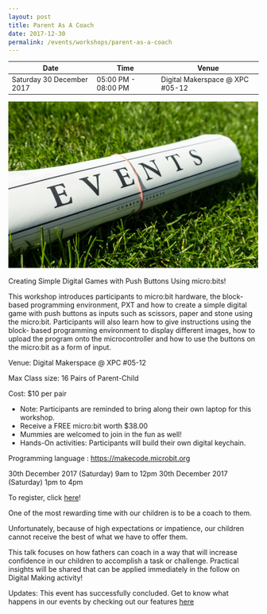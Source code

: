 ```yaml
---
layout: post
title: Parent As A Coach
date: 2017-12-30
permalink: /events/workshops/parent-as-a-coach
---
```


| Date | Time | Venue |
|--------|---|---|
| Saturday 30 December 2017 | 05:00 PM - 08:00 PM | Digital Makerspace @ XPC #05-12 |

![hi](/images/events/generic-event-image.jpg)

Creating Simple Digital Games with Push Buttons Using micro:bits!

 

This workshop introduces participants to micro:bit hardware, the block-based programming environment, PXT and how to create a simple digital game with push buttons as inputs such as scissors, paper and stone using the micro:bit. Participants will also learn how to give instructions using the block- based programming environment to display different images, how to upload the program onto the microcontroller and how to use the buttons on the micro:bit as a form of input.

 

Venue:  Digital Makerspace @ XPC #05-12

Max Class size: 16 Pairs of Parent-Child

Cost: $10 per pair

- Note: Participants are reminded to bring along their own laptop for this workshop.
- Receive a FREE micro:bit worth $38.00
- Mummies are welcomed to join in the fun as well!
- Hands-On activities: Participants will build their own digital keychain.

Programming language : https://makecode.microbit.org

30th December 2017 (Saturday) 9am to 12pm
30th December 2017 (Saturday) 1pm to 4pm

 

To register, click <a href="https://xpc.sg/product/parentasacoachwithpushbutton/" target="_blank">here</a>!

 

One of the most rewarding time with our children is to be a coach to them.

Unfortunately, because of high expectations or impatience, our children cannot receive the best of what we have to offer them.

This talk focuses on how fathers can coach in a way that will increase confidence in our children to accomplish a task or challenge. Practical insights will be shared that can be applied immediately in the follow on Digital Making activity!

Updates: This event has successfully concluded. Get to know what happens in our events by checking out our features <a href="" target="_blank">here</a>
